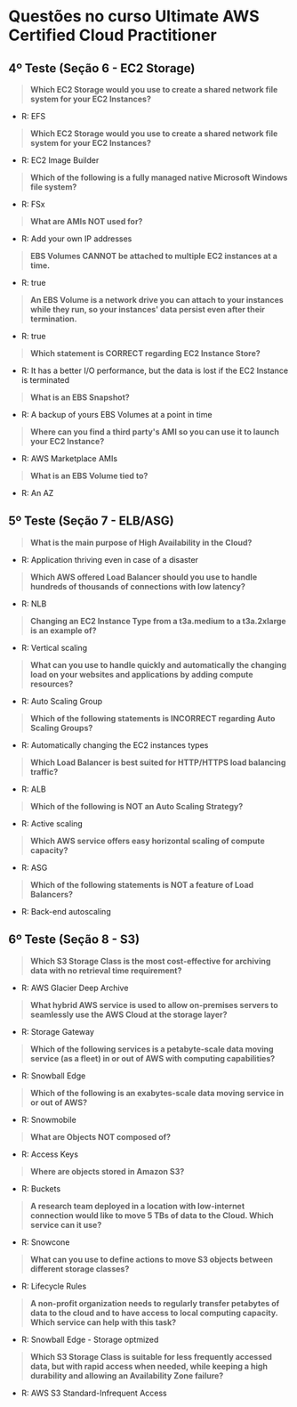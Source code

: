 # Questões no curso Ultimate AWS Certified Cloud Practitioner

## 4º Teste (Seção 6 - EC2 Storage)

> **Which EC2 Storage would you use to create a shared network file system for your EC2 Instances?**
- R: EFS

> **Which EC2 Storage would you use to create a shared network file system for your EC2 Instances?**
- R: EC2 Image Builder

> **Which of the following is a fully managed native Microsoft Windows file system?**
- R: FSx

> **What are AMIs NOT used for?**
- R: Add your own IP addresses

> **EBS Volumes CANNOT be attached to multiple EC2 instances at a time.**
- R: true

> **An EBS Volume is a network drive you can attach to your instances while they run, so your instances' data persist even after their termination.**
- R: true

> **Which statement is CORRECT regarding EC2 Instance Store?**
- R: It has a better I/O performance, but the data is lost if the EC2 Instance is terminated

> **What is an EBS Snapshot?**
- R: A backup of yours EBS Volumes at a point in time

> **Where can you find a third party's AMI so you can use it to launch your EC2 Instance?**
- R: AWS Marketplace AMIs

> **What is an EBS Volume tied to?**
- R: An AZ

## 5º Teste (Seção 7 - ELB/ASG)

> **What is the main purpose of High Availability in the Cloud?**
- R: Application thriving even in case of a disaster

> **Which AWS offered Load Balancer should you use to handle hundreds of thousands of connections with low latency?**
- R: NLB

> **Changing an EC2 Instance Type from a t3a.medium to a t3a.2xlarge is an example of?**
- R: Vertical scaling

> **What can you use to handle quickly and automatically the changing load on your websites and applications by adding compute resources?**
- R: Auto Scaling Group

> **Which of the following statements is INCORRECT regarding Auto Scaling Groups?**
- R: Automatically changing the EC2 instances types

> **Which Load Balancer is best suited for HTTP/HTTPS load balancing traffic?**
- R: ALB

> **Which of the following is NOT an Auto Scaling Strategy?**
- R: Active scaling

> **Which AWS service offers easy horizontal scaling of compute capacity?**
- R: ASG

> **Which of the following statements is NOT a feature of Load Balancers?**
- R: Back-end autoscaling

## 6º Teste (Seção 8 - S3)

> **Which S3 Storage Class is the most cost-effective for archiving data with no retrieval time requirement?**
- R: AWS Glacier Deep Archive 

> **What hybrid AWS service is used to allow on-premises servers to seamlessly use the AWS Cloud at the storage layer?**
- R: Storage Gateway

> **Which of the following services is a petabyte-scale data moving service (as a fleet) in or out of AWS with computing capabilities?**
- R: Snowball Edge

> **Which of the following is an exabytes-scale data moving service in or out of AWS?**
- R: Snowmobile

> **What are Objects NOT composed of?**
- R: Access Keys

> **Where are objects stored in Amazon S3?**
- R: Buckets

> **A research team deployed in a location with low-internet connection would like to move 5 TBs of data to the Cloud. Which service can it use?**
- R: Snowcone

> **What can you use to define actions to move S3 objects between different storage classes?**
- R: Lifecycle Rules

> **A non-profit organization needs to regularly transfer petabytes of data to the cloud and to have access to local computing capacity. Which service can help with this task?**
- R: Snowball Edge - Storage optmized

> **Which S3 Storage Class is suitable for less frequently accessed data, but with rapid access when needed, while keeping a high durability and allowing an Availability Zone failure?**
- R: AWS S3 Standard-Infrequent Access